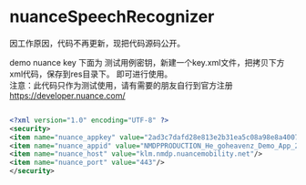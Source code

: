 # nuanceSpeechRecognizer
因工作原因，代码不再更新，现把代码源码公开。

demo nuance key
下面为 测试用例密钥，新建一个key.xml文件，把拷贝下方xml代码，保存到res目录下。 即可进行使用。<br>
注意：此代码只作为测试使用，请有需要的朋友自行到官方注册<https://developer.nuance.com/>
```xml

<?xml version="1.0" encoding="UTF-8" ?>
<security>
<item name="nuance_appkey" value="2ad3c7dafd28e813e2b31ea5c08a98e8a40078925eab946d058017375bb3ae8586755f839d479680fab425ba3fbda2e3be1a761cc50a89ca8aa001e553b06ad9"/>
<item name="nuance_appid" value="NMDPPRODUCTION_He_goheavenz_Demo_App_20161213014149"/>
<item name="nuance_host" value="klm.nmdp.nuancemobility.net"/>
<item name="nuance_port" value="443"/>
</security> 

```
